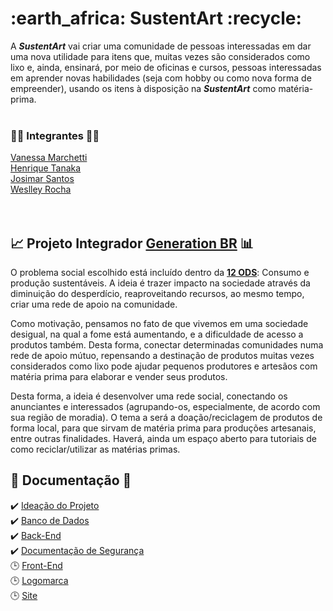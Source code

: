 <h1><b> :earth_africa: SustentArt :recycle: </b></h1> 

 A <b><i>SustentArt</i></b> vai criar uma comunidade de pessoas interessadas em dar uma nova utilidade para itens que, muitas vezes são considerados como lixo e, ainda, ensinará, por meio de oficinas e cursos, pessoas interessadas em aprender novas habilidades (seja com hobby ou como nova forma de empreender), usando os itens à disposição na <b><i>SustentArt</i></b> como matéria-prima. <br><br>



### 🙋‍♀️ Integrantes 🙋‍♂️

[Vanessa Marchetti](https://github.com/marchettivanessa )<br>
[Henrique Tanaka](https://github.com/henritanaka)<br>
[Josimar Santos](https://github.com/Josimar722)<br>
[Weslley Rocha](https://github.com/WeslleyRocha)<br><br><br>  


## :chart_with_upwards_trend: Projeto Integrador [Generation BR](https://brazil.generation.org/) :bar_chart:

O problema social escolhido está incluído dentro da <b>[12 ODS](https://brasil.un.org/pt-br/sdgs/12)</b>: Consumo e produção sustentáveis. A ideia é trazer impacto na sociedade através da diminuição do desperdício, reaproveitando recursos, ao mesmo tempo, criar uma rede de apoio na comunidade.

Como motivação, pensamos no fato de que vivemos em uma sociedade desigual, na qual a fome está aumentando, e a dificuldade de acesso a produtos também. Desta forma, conectar determinadas comunidades numa rede de apoio mútuo, repensando a destinação de produtos muitas vezes considerados como lixo pode ajudar pequenos produtores e artesãos com matéria prima para elaborar e vender seus produtos.

Desta forma, a ideia é desenvolver uma rede social, conectando os anunciantes e interessados (agrupando-os, especialmente, de acordo com sua região de moradia). O tema a será a doação/reciclagem de produtos de forma local, para que sirvam de matéria prima para produções artesanais, entre outras finalidades. Haverá, ainda um espaço aberto para tutoriais de como reciclar/utilizar as matérias primas.<br>


## :memo: Documentação :bookmark_tabs:

:heavy_check_mark: [Ideação do Projeto](https://github.com/WeslleyRocha/SustentArt-Spring/blob/crud_tabela_01/Ideia%20do%20Projeto%20Integrador/readme.md)<br>
:heavy_check_mark: [Banco de Dados](https://github.com/WeslleyRocha/SustentArt-Spring/blob/crud_tabela_01/Estrutura%20Bando%20de%20Dados/readme.md)<br>
:heavy_check_mark: [Back-End](https://github.com/WeslleyRocha/Projeto-Integrador-Generation/blob/documenta%C3%A7%C3%A3o_metodos/Back-End/Documenta%C3%A7%C3%A3o%20de%20Volta%20-End.md)<br>
:heavy_check_mark: [Documentação de Segurança](https://github.com/WeslleyRocha/Projeto-Integrador-Generation/blob/security-service/Documenta%C3%A7%C3%A3o%20de%20Seguran%C3%A7a.md#camada-basic-security)<br>
:clock3: [Front-End]()<br>
:clock3: [Logomarca]()<br>
:clock3: [Site]()<br>
